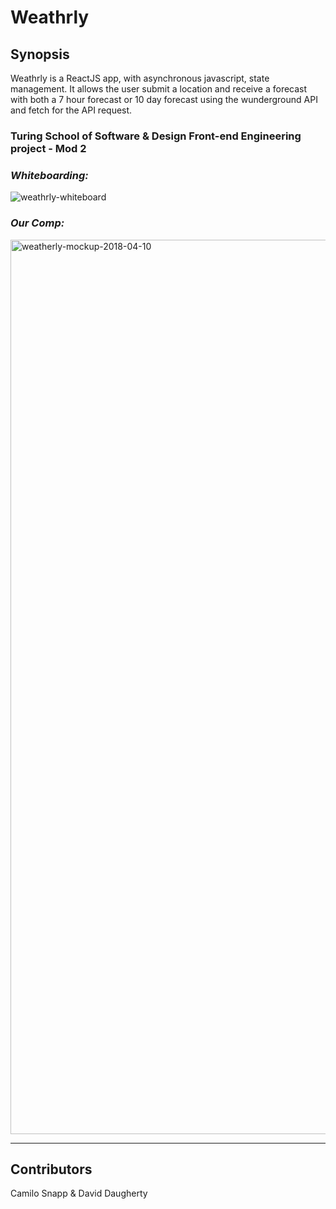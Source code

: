 
# Weathrly

## Synopsis

Weathrly is a ReactJS app, with asynchronous javascript, state management. It  allows the 
user submit a location and receive a forecast with both a 7 hour forecast or 10 day forecast using
the wunderground API and fetch for the API request.

### Turing School of Software & Design Front-end Engineering project - Mod 2

### *Whiteboarding:* 

![weathrly-whiteboard](https://user-images.githubusercontent.com/8752377/38851325-87b1c530-41d2-11e8-8f5e-5368960ebe85.jpg)


### *Our Comp:* 

<img width="1431" alt="weatherly-mockup-2018-04-10" src="https://user-images.githubusercontent.com/8752377/38851412-e5166bae-41d2-11e8-9b18-92569e351e32.png">





---

## Contributors

Camilo Snapp & David Daugherty  

